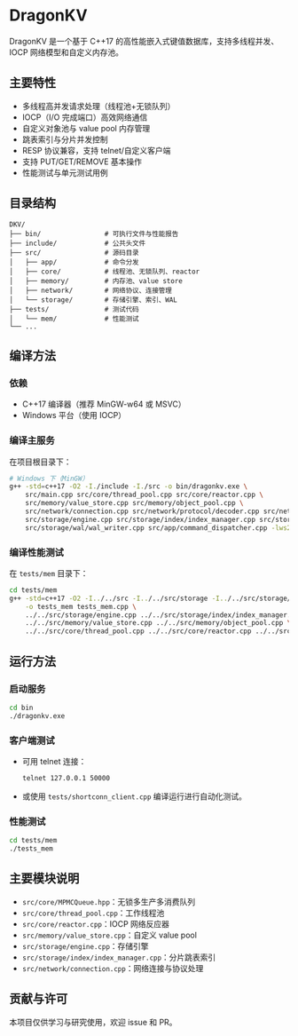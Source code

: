# DragonKV

DragonKV 是一个基于 C++17 的高性能嵌入式键值数据库，支持多线程并发、IOCP 网络模型和自定义内存池。

## 主要特性
- 多线程高并发请求处理（线程池+无锁队列）
- IOCP（I/O 完成端口）高效网络通信
- 自定义对象池与 value pool 内存管理
- 跳表索引与分片并发控制
- RESP 协议兼容，支持 telnet/自定义客户端
- 支持 PUT/GET/REMOVE 基本操作
- 性能测试与单元测试用例

## 目录结构
```
DKV/
├── bin/                # 可执行文件与性能报告
├── include/            # 公共头文件
├── src/                # 源码目录
│   ├── app/            # 命令分发
│   ├── core/           # 线程池、无锁队列、reactor
│   ├── memory/         # 内存池、value store
│   ├── network/        # 网络协议、连接管理
│   └── storage/        # 存储引擎、索引、WAL
├── tests/              # 测试代码
│   └── mem/            # 性能测试
└── ...
```

## 编译方法

### 依赖
- C++17 编译器（推荐 MinGW-w64 或 MSVC）
- Windows 平台（使用 IOCP）

### 编译主服务
在项目根目录下：
```sh
# Windows 下（MinGW）
g++ -std=c++17 -O2 -I./include -I./src -o bin/dragonkv.exe \
    src/main.cpp src/core/thread_pool.cpp src/core/reactor.cpp \
    src/memory/value_store.cpp src/memory/object_pool.cpp \
    src/network/connection.cpp src/network/protocol/decoder.cpp src/network/protocol/encoder.cpp \
    src/storage/engine.cpp src/storage/index/index_manager.cpp src/storage/index/skip_list.cpp \
    src/storage/wal/wal_writer.cpp src/app/command_dispatcher.cpp -lws2_32
```

### 编译性能测试
在 `tests/mem` 目录下：
```sh
cd tests/mem
g++ -std=c++17 -O2 -I../../src -I../../src/storage -I../../src/storage/index -I../../src/memory -I../../src/core -I../../src/app \
    -o tests_mem tests_mem.cpp \
    ../../src/storage/engine.cpp ../../src/storage/index/index_manager.cpp ../../src/storage/index/skip_list.cpp \
    ../../src/memory/value_store.cpp ../../src/memory/object_pool.cpp \
    ../../src/core/thread_pool.cpp ../../src/core/reactor.cpp ../../src/app/command_dispatcher.cpp
```

## 运行方法

### 启动服务
```sh
cd bin
./dragonkv.exe
```

### 客户端测试
- 可用 telnet 连接：
  ```sh
  telnet 127.0.0.1 50000
  ```
- 或使用 `tests/shortconn_client.cpp` 编译运行进行自动化测试。

### 性能测试
```sh
cd tests/mem
./tests_mem
```

## 主要模块说明
- `src/core/MPMCQueue.hpp`：无锁多生产多消费队列
- `src/core/thread_pool.cpp`：工作线程池
- `src/core/reactor.cpp`：IOCP 网络反应器
- `src/memory/value_store.cpp`：自定义 value pool
- `src/storage/engine.cpp`：存储引擎
- `src/storage/index/index_manager.cpp`：分片跳表索引
- `src/network/connection.cpp`：网络连接与协议处理

## 贡献与许可
本项目仅供学习与研究使用，欢迎 issue 和 PR。
